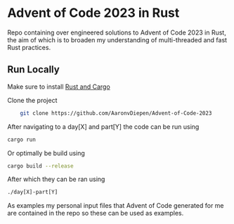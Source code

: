# Advent of Code 2023 in Rust

Repo containing over engineered solutions to Advent of Code 2023 in Rust, the aim of which is to broaden my understanding of multi-threaded and fast Rust practices.



## Run Locally

Make sure to install [Rust and Cargo](https://doc.rust-lang.org/cargo/getting-started/installation.html)

Clone the project

```bash
    git clone https://github.com/AaronvDiepen/Advent-of-Code-2023
```

After navigating to a day[X] and part[Y] the code can be run using

```bash
cargo run
```

Or optimally be build using 

```bash
cargo build --release
```

After which they can be ran using

```bash
./day[X]-part[Y]
```

As examples my personal input files that Advent of Code generated for me are contained in the repo so these can be used as examples.


